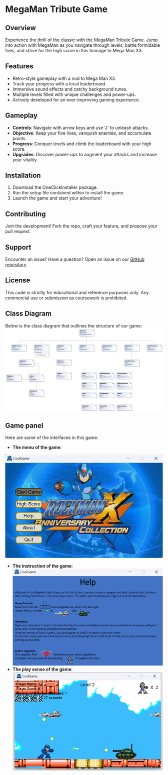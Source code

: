 # MegaMan Tribute Game

## Overview
Experience the thrill of the classic with the MegaMan Tribute Game. Jump into action with MegaMan as you navigate through levels, battle formidable foes, and strive for the high score in this homage to Mega Man X3.

## Features
- Retro-style gameplay with a nod to Mega Man X3.
- Track your progress with a local leaderboard.
- Immersive sound effects and catchy background tunes.
- Multiple levels filled with unique challenges and power-ups.
- Actively developed for an ever-improving gaming experience.

## Gameplay
- **Controls**: Navigate with arrow keys and use 'J' to unleash attacks.
- **Objective**: Keep your five lives, vanquish enemies, and accumulate points.
- **Progress**: Conquer levels and climb the leaderboard with your high score.
- **Upgrades**: Discover power-ups to augment your attacks and increase your vitality.

## Installation
1. Download the OneClickInstaller package.
2. Run the setup file contained within to install the game.
3. Launch the game and start your adventure!

## Contributing
Join the development! Fork the repo, craft your feature, and propose your pull request.

## Support
Encounter an issue? Have a question? Open an issue on our [GitHub repository](#).

## License
This code is strictly for educational and reference purposes only. Any commercial use or submission as coursework is prohibited.

## Class Diagram
Below is the class diagram that outlines the structure of our game:
![Class Diagram](class-diagram.png)

## Game panel
Here are some of the interfaces in this game:
- **The menu of the game**:
  
![Game menu](GameMenu.png)
- **The instruction of the game**:
![Game Instruction](GameInstruction.png)
- **The play sense of the game**:
![Game Panel](GamePanel.png)

